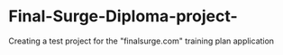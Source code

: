 # Final-Surge-Diploma-project-
Creating a test project for the "finalsurge.com" training plan application
